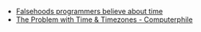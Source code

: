 * [Falsehoods programmers believe about time](http://infiniteundo.com/post/25326999628/falsehoods-programmers-believe-about-time)
* [The Problem with Time & Timezones - Computerphile](https://www.youtube.com/watch?v=-5wpm-gesOY)
